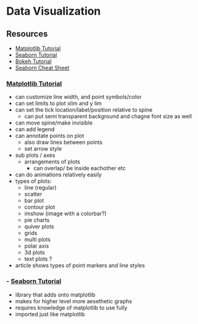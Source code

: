 # Data Visualization

## Resources

- [Matplotlib Tutorial](https://www.labri.fr/perso/nrougier/teaching/matplotlib/)
- [Seaborn Tutorial](https://seaborn.pydata.org/tutorial.html)
- [Bokeh Tutorial](https://mybinder.org/v2/gh/bokeh/bokeh-notebooks/master?filepath=tutorial%2F00%20-%20Introduction%20and%20Setup.ipynb)
- [Seaborn Cheat Sheet](https://s3.amazonaws.com/assets.datacamp.com/blog_assets/Python_Seaborn_Cheat_Sheet.pdf)

### [Matplotlib Tutorial](https://www.labri.fr/perso/nrougier/teaching/matplotlib/)

- can customize line width, and point symbols/color
- can set limits to plot xlim and y lim
- can set the tick location/label/position relative to spine
  - can put semi transparent background and chagne font size as well
- can move spine/make invisible
- can add legend
- can annotate points on plot
  - also draw lines between points 
  - set arrow style 
- sub plots / axes 
  - arrangements of plots 
    - can overlap/ be inside eachother etc
- can do animations relatively easily 
- types of plots:
    - line (regular)
    - scatter
    - bar plot
    - contour plot
    - imshow (image with a colorbar?)
    - pie charts
    - quiver plots
    - grids
    - multi plots 
    - polar axis
    - 3d plots
    - text plots ?
- article shows types of point markers and line styles 

### - [Seaborn Tutorial](https://seaborn.pydata.org/tutorial.html)
 
- library that adds onto matplotlib
- makes for higher level more aesethetic graphs 
- requires knowledge of matplotlib to use fully
- imported just like matplotlib 
